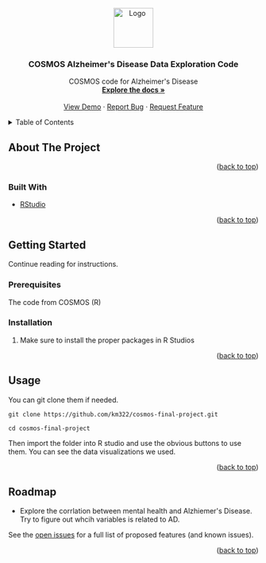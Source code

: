 <div id="top"></div>
<!--
*** Thanks for checking out the Best-README-Template. If you have a suggestion
*** that would make this better, please fork the repo and create a pull request
*** or simply open an issue with the tag "enhancement".
*** Don't forget to give the project a star!
*** Thanks again! Now go create something AMAZING! :D
-->



<!-- PROJECT SHIELDS -->
<!--
*** I'm using markdown "reference style" links for readability.
*** Reference links are enclosed in brackets [ ] instead of parentheses ( ).
*** See the bottom of this document for the declaration of the reference variables
*** for contributors-url, forks-url, etc. This is an optional, concise syntax you may use.
*** https://www.markdownguide.org/basic-syntax/#reference-style-links
-->



<!-- PROJECT LOGO -->
<br />
<div align="center">
  <a href="https://github.com/km322/cosmos-final-project">
    <img src="https://pbs.twimg.com/profile_images/822120897255325696/xbs-dM7Z_400x400.jpg" alt="Logo" width="80" height="80">
  </a>

<h3 align="center">COSMOS Alzheimer's Disease Data Exploration Code</h3>

  <p align="center">
    COSMOS code for Alzheimer's Disease
    <br />
    <a href="https://github.com/github_username/cosmos-final-project"><strong>Explore the docs »</strong></a>
    <br />
    <br />
    <a href="https://github.com/github_username/cosmos-final-project">View Demo</a>
    ·
    <a href="https://github.com/km322/cosmos-final-project/issues">Report Bug</a>
    ·
    <a href="https://github.com/km322/cosmos-final-project/issues">Request Feature</a>
  </p>
</div>



<!-- TABLE OF CONTENTS -->
<details>
  <summary>Table of Contents</summary>
  <ol>
    <li>
      <a href="#about-the-project">About The Project</a>
      <ul>
        <li><a href="#built-with">Built With</a></li>
      </ul>
    </li>
    <li>
      <a href="#getting-started">Getting Started</a>
      <ul>
        <li><a href="#prerequisites">Prerequisites</a></li>
        <li><a href="#installation">Installation</a></li>
      </ul>
    </li>
    <li><a href="#usage">Usage</a></li>
    <li><a href="#roadmap">Roadmap</a></li>
    <li><a href="#contributing">Contributing</a></li>
    <li><a href="#acknowledgments">Acknowledgments</a></li>
  </ol>
</details>



<!-- ABOUT THE PROJECT -->
## About The Project

<p align="right">(<a href="#top">back to top</a>)</p>



### Built With

* [RStudio](https://www.rstudio.com)

<p align="right">(<a href="#top">back to top</a>)</p>



<!-- GETTING STARTED -->
## Getting Started
Continue reading for instructions.

### Prerequisites

The code from COSMOS (R)

### Installation

1. Make sure to install the proper packages in R Studios

<p align="right">(<a href="#top">back to top</a>)</p>



<!-- USAGE EXAMPLES -->
## Usage

You can git clone them if needed. 

```
git clone https://github.com/km322/cosmos-final-project.git
```

```
cd cosmos-final-project
```
Then import the folder into R studio and use the obvious buttons to use them. You can see the data visualizations we used. 

<p align="right">(<a href="#top">back to top</a>)</p>



<!-- ROADMAP -->
## Roadmap

- Explore the corrlation between mental health and Alzhiemer's Disease. Try to figure out whcih variables is related to AD. 

See the [open issues](https://github.com/km322/cosmos-final-project/issues) for a full list of proposed features (and known issues).

<p align="right">(<a href="#top">back to top</a>)</p>
